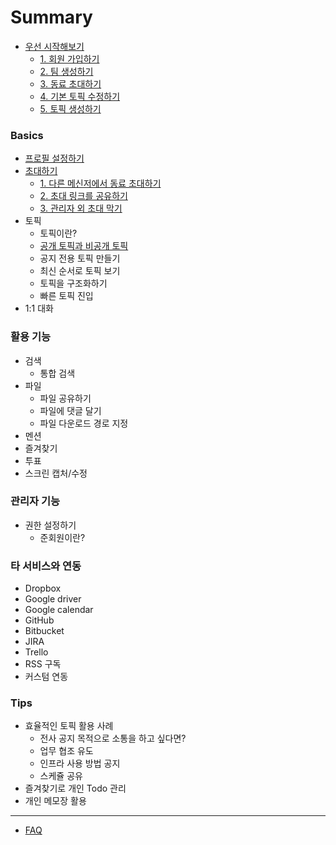 # Summary

* [우선 시작해보기](getting_started.md)
	* [1. 회원 가입하기](getting_started.md#11)
	* [2. 팀 생성하기](getting_started.md#12)
	* [3. 동료 초대하기](getting_started.md#13)
	* [4. 기본 토픽 수정하기](getting_started.md#14)
	* [5. 토픽 생성하기](getting_started.md#15)

### Basics

* [프로필 설정하기](profile.md)
* [초대하기](invite.md)
	* [1. 다른 메신저에서 동료 초대하기]()
	* [2. 초대 링크를 공유하기]()
	* [3. 관리자 외 초대 막기]()
* 토픽
	* 토픽이란?
	* [공개 토픽과 비공개 토픽](part02/private_topic.md)
	* 공지 전용 토픽 만들기
	* 최신 순서로 토픽 보기
	* 토픽을 구조화하기
	* 빠른 토픽 진입
* 1:1 대화

### 활용 기능

* 검색
	* 통합 검색
* 파일
	* 파일 공유하기
	* 파일에 댓글 달기
	* 파일 다운로드 경로 지정
* 멘션
* 즐겨찾기
* 투표
* 스크린 캡처/수정

### 관리자 기능

* 권한 설정하기
	* 준회원이란?

### 타 서비스와 연동

* Dropbox
* Google driver
* Google calendar
* GitHub
* Bitbucket
* JIRA
* Trello
* RSS 구독
* 커스텀 연동

### Tips

* 효율적인 토픽 활용 사례
  * 전사 공지 목적으로 소통을 하고 싶다면?
  * 업무 협조 유도
  * 인프라 사용 방법 공지
  * 스케쥴 공유
* 즐겨찾기로 개인 Todo 관리
* 개인 메모장 활용

----

* [FAQ](https://jandi.zendesk.com/hc/ko)
